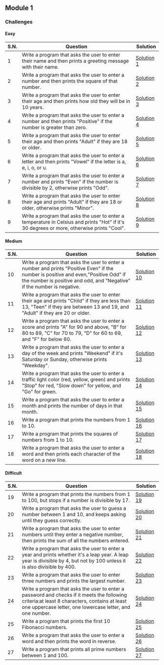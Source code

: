 ## Module 1

### Challenges

#### Easy

| S.N. | Question                                                                                                                                   | Solution                                   |
| ---- | ------------------------------------------------------------------------------------------------------------------------------------------ | ------------------------------------------ |
| 1    | Write a program that asks the user to enter their name and then prints a greeting message with their name.                                 | [Solution 1](/module_1/easy/solution_1.py) |
| 2    | Write a program that asks the user to enter a number and then prints the square of that number.                                            | [Solution 2](/module_1/easy/solution_2.py) |
| 3    | Write a program that asks the user to enter their age and then prints how old they will be in 10 years.                                    | [Solution 3](/module_1/easy/solution_3.py) |
| 4    | Write a program that asks the user to enter a number and then prints "Positive" if the number is greater than zero.                        | [Solution 4](/module_1/easy/solution_4.py) |
| 5    | Write a program that asks the user to enter their age and then prints "Adult" if they are 18 or older.                                     | [Solution 5](/module_1/easy/solution_5.py) |
| 6    | Write a program that asks the user to enter a letter and then prints "Vowel" if the letter is a, e, i, o, or u.                            | [Solution 6](/module_1/easy/solution_6.py) |
| 7    | Write a program that asks the user to enter a number and prints "Even" if the number is divisible by 2, otherwise prints "Odd".            | [Solution 7](/module_1/easy/solution_7.py) |
| 8    | Write a program that asks the user to enter their age and prints "Adult" if they are 18 or older, otherwise prints "Minor".                | [Solution 8](/module_1/easy/solution_8.py) |
| 9    | Write a program that asks the user to enter a temperature in Celsius and prints "Hot" if it's 30 degrees or more, otherwise prints "Cool". | [Solution 9](/module_1/easy/solution_9.py) |

#### Medium

| S.N. | Question                                                                                                                                                                                                       | Solution                                       |
| ---- | -------------------------------------------------------------------------------------------------------------------------------------------------------------------------------------------------------------- | ---------------------------------------------- |
| 10   | Write a program that asks the user to enter a number and prints "Positive Even" if the number is positive and even,"Positive Odd" if the number is positive and odd, and "Negative" if the number is negative. | [Solution 10](/module_1/medium/solution_10.py) |
| 11   | Write a program that asks the user to enter their age and prints "Child" if they are less than 13, "Teen" if they are between 13 and 19, and "Adult" if they are 20 or older.                                  | [Solution 11](/module_1/medium/solution_11.py) |
| 12   | Write a program that asks the user to enter a score and prints "A" for 90 and above, "B" for 80 to 89, "C" for 70 to 79, "D" for 60 to 69, and "F" for below 60.                                               | [Solution 12](/module_1/medium/solution_12.py) |
| 13   | Write a program that asks the user to enter a day of the week and prints "Weekend" if it's Saturday or Sunday, otherwise prints "Weekday".                                                                     | [Solution 13](/module_1/medium/solution_13.py) |
| 14   | Write a program that asks the user to enter a traffic light color (red, yellow, green) and prints "Stop" for red, "Slow down" for yellow, and "Go" for green.                                                  | [Solution 14](/module_1/medium/solution_14.py) |
| 15   | Write a program that asks the user to enter a month and prints the number of days in that month.                                                                                                               | [Solution 15](/module_1/medium/solution_15.py) |
| 16   | Write a program that prints the numbers from 1 to 10.                                                                                                                                                          | [Solution 16](/module_1/medium/solution_16.py) |
| 17   | Write a program that prints the squares of numbers from 1 to 10.                                                                                                                                               | [Solution 17](/module_1/medium/solution_17.py) |
| 18   | Write a program that asks the user to enter a word and then prints each character of the word on a new line.                                                                                                   | [Solution 18](/module_1/medium/solution_18.py) |

#### Difficult

| S.N. | Question                                                                                                                                                                                                  | Solution                                          |
| ---- | --------------------------------------------------------------------------------------------------------------------------------------------------------------------------------------------------------- | ------------------------------------------------- |
| 19   | Write a program that prints the numbers from 1 to 100, but stops if a number is divisible by 17.                                                                                                          | [Solution 19](/module_1/difficult/solution_19.py) |
| 20   | Write a program that asks the user to guess a number between 1 and 10, and keeps asking until they guess correctly.                                                                                       | [Solution 20](/module_1/difficult/solution_20.py) |
| 21   | Write a program that asks the user to enter numbers until they enter a negative number, then prints the sum of all the numbers entered.                                                                   | [Solution 21](/module_1/difficult/solution_21.py) |
| 22   | Write a program that asks the user to enter a year and prints whether it's a leap year. A leap year is divisible by 4, but not by 100 unless it is also divisible by 400.                                 | [Solution 22](/module_1/difficult/solution_22.py) |
| 23   | Write a program that asks the user to enter three numbers and prints the largest number.                                                                                                                  | [Solution 23](/module_1/difficult/solution_23.py) |
| 24   | Write a program that asks the user to enter a password and checks if it meets the following criteria:at least 8 characters, contains at least one uppercase letter, one lowercase letter, and one number. | [Solution 24](/module_1/difficult/solution_24.py) |
| 25   | Write a program that prints the first 10 Fibonacci numbers.                                                                                                                                               | [Solution 25](/module_1/difficult/solution_25.py) |
| 26   | Write a program that asks the user to enter a word and then prints the word in reverse.                                                                                                                   | [Solution 26](/module_1/difficult/solution_26.py) |
| 27   | Write a program that prints all prime numbers between 1 and 100.                                                                                                                                          | [Solution 27](/module_1/difficult/solution_27.py) |
